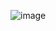![image](https://user-images.githubusercontent.com/36649115/51233765-a128d880-191f-11e9-832d-0690402bcbef.png)
